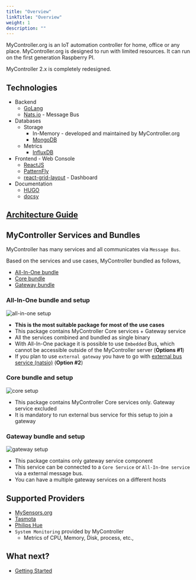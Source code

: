 ```yaml
---
title: "Overview"
linkTitle: "Overview"
weight: 1
description: ""
---
```

MyController.org is an IoT automation controller for home, office or any place. MyController.org is designed to run with limited resources. It can run on the first generation Raspberry PI.

MyController 2.x is completely redesigned.

## Technologies
* Backend
  * [GoLang](https://golang.org/)
  * [Nats.io](https://nats.io/) - Message Bus
* Databases
  * Storage
    * In-Memory - developed and maintained by MyController.org
    * [MongoDB](https://www.mongodb.com/)
  * Metrics
    * [InfluxDB](https://www.influxdata.com/products/influxdb/)
* Frontend - Web Console
  * [ReactJS](https://reactjs.org/)
  * [PatternFly](https://www.patternfly.org/)
  * [react-grid-layout](https://github.com/react-grid-layout/react-grid-layout) - Dashboard
* Documentation
  * [HUGO](https://gohugo.io/)
  * [docsy](https://www.docsy.dev/)

## [Architecture Guide](/docs/overview/architecture/)

## MyController Services and Bundles
MyController has many services and all communicates via `Message Bus`.

Based on the services and use cases, MyController bundled as follows,
  - [All-In-One bundle](#all-in-one-bundle-and-setup)
  - [Core bundle](#core-bundle-and-setup)
  - [Gateway bundle](#gateway-bundle-and-setup)

### All-In-One bundle and setup
![all-in-one setup](/doc-images/all-in-one-setup.png)
* **This is the most suitable package for most of the use cases**
* This package contains MyController Core services + Gateway service
* All the services combined and bundled as single binary
* With All-In-One package it is possible to use `Embedded` Bus, which cannot be accessible outside of the MyController server (**Options #1**)
* If you plan to use `external gateway` you have to go with [external bus service (natsio)](/docs/getting-started/install-natsio/) (**Option #2**)

### Core bundle and setup
![core setup](/doc-images/core-setup.png)
* This package contains MyController Core services only. Gateway service excluded
* It is mandatory to run external bus service for this setup to join a gateway

### Gateway bundle and setup
![gateway setup](/doc-images/gateway-setup.png)
* This package contains only gateway service component
* This service can be connected to a `Core Service` or `All-In-One service` via a external message bus.
* You can have a multiple gateway services on a different hosts

## Supported Providers
* [MySensors.org](https://www.mysensors.org/)
* [Tasmota](https://tasmota.github.io/)
* [Philips Hue](https://www.philips-hue.com/en-in)
* `System Monitoring` provided by MyController
  * Metrics of CPU, Memory, Disk, process, etc.,


## What next?
* [Getting Started](/docs/getting-started/)

